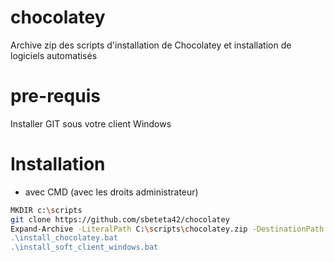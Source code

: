 # chocolatey
Archive zip des scripts d'installation de Chocolatey et installation de logiciels automatisés

# pre-requis
Installer GIT sous votre client Windows

# Installation
- avec CMD (avec les droits administrateur)

```bash  
MKDIR c:\scripts
git clone https://github.com/sbeteta42/chocolatey
Expand-Archive -LiteralPath C:\scripts\chocolatey.zip -DestinationPath "C:\scripts\" -Force
.\install_chocolatey.bat
.\install_soft_client_windows.bat
